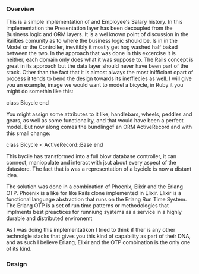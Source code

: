 ### Overview

This is a simple implementation of and Employee's Salary history. In this implementation the Presentation layer has been decoupled from the Business logic 
and ORM layers. It is a wel known point of discussion in the Railties comunity as to where the business logic should be. Is in in the Model or the Controller,
inevitibly it mostly get hog washed half baked between the two.
In the approach that was done in this excercise it is neither, each domain only does what it was suppose to. 
The Rails concept is great in its approach but the data layer should never have been part of the stack. Other than the fact that it is almost always the most 
inifficiant opart of process it tends to bend the design towards its ineffiecies as well.
I will give you an example, image we would want to model a bicycle, in Ruby it you might do somethin like this:

class Bicycle
end

You might assign some attributes to it like, handlebars, wheels, peddles and gears, as well as some functionality, and that would have been a perfect model.
But now along comes the bundlingof an ORM ActiveRecord and with this small change:

class Bicycle < ActiveRecord::Base
end

This bycile has transformed into a full blow database controller, it can connect, maniopulate and interact with jsut about every aspect of the datastore. The 
fact that is was a representation of a bycicle is now a distant idea.

The solution was done in a combination of Phoenix, Elixir and the Erlang OTP. Phoenix is a like for like Rails clone implemented in Elixir. Elixir is a functional 
language abstraction that runs on the Erlang Run Time System. The Erlang OTP is a set of run time patterns or methodologies that implments best preactices for 
runniung systems as a service in a highly durable and distributed environemt

As I was doing this implementatikon I tried to think if ther is any other technolgie stacks that gives you this kind of capability as part of their DNA, and as such
I believe Erlang, Elixir and the OTP combination is the only one of its kind. 

### Design
